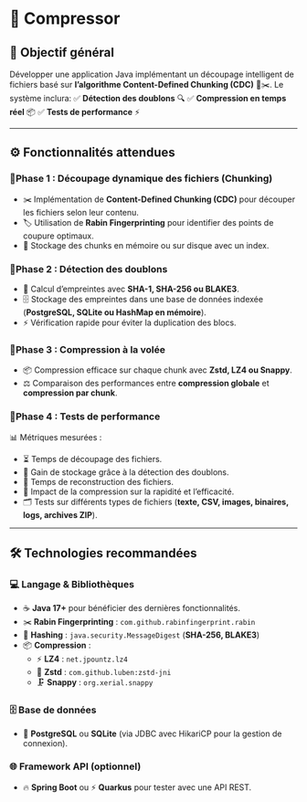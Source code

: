 # 🚀 Compressor

## 🎯 Objectif général

Développer une application Java implémentant un découpage intelligent de fichiers basé sur **l’algorithme Content-Defined Chunking (CDC)** 📂✂️.
Le système inclura:
✅ **Détection des doublons** 🔍
✅ **Compression en temps réel** 📦
✅ **Tests de performance** ⚡

---

## ⚙️ Fonctionnalités attendues

### 🔹Phase 1 : Découpage dynamique des fichiers (Chunking)

- ✂️ Implémentation de **Content-Defined Chunking (CDC)** pour découper les fichiers selon leur contenu.
- 🏷️ Utilisation de **Rabin Fingerprinting** pour identifier des points de coupure optimaux.
- 💾 Stockage des chunks en mémoire ou sur disque avec un index.

### 🔹Phase 2 : Détection des doublons

- 🔐 Calcul d’empreintes avec **SHA-1, SHA-256 ou BLAKE3**.
- 🗄️ Stockage des empreintes dans une base de données indexée (**PostgreSQL, SQLite ou HashMap en mémoire**).
- ⚡ Vérification rapide pour éviter la duplication des blocs.

### 🔹Phase 3 : Compression à la volée

- 📦 Compression efficace sur chaque chunk avec **Zstd, LZ4 ou Snappy**.
- ⚖️ Comparaison des performances entre **compression globale** et **compression par chunk**.

### 🔹Phase 4 : Tests de performance

📊 Métriques mesurées :

- ⏳ Temps de découpage des fichiers.
- 💾 Gain de stockage grâce à la détection des doublons.
- 🔄 Temps de reconstruction des fichiers.
- 🚀 Impact de la compression sur la rapidité et l’efficacité.
- 🗂️ Tests sur différents types de fichiers (**texte, CSV, images, binaires, logs, archives ZIP**).

---

## 🛠️ Technologies recommandées

### 💻 **Langage & Bibliothèques**

- ☕ **Java 17+** pour bénéficier des dernières fonctionnalités.
- ✂️ **Rabin Fingerprinting** : `com.github.rabinfingerprint.rabin`
- 🔑 **Hashing** : `java.security.MessageDigest` (**SHA-256, BLAKE3**)
- 📦 **Compression** :
  - ⚡ **LZ4** : `net.jpountz.lz4`
  - 🚀 **Zstd** : `com.github.luben:zstd-jni`
  - 🗜️ **Snappy** : `org.xerial.snappy`

### 🗄️ **Base de données**

- 🐘 **PostgreSQL** ou **SQLite** (via JDBC avec HikariCP pour la gestion de connexion).

### 🌐 **Framework API (optionnel)**

- 🔥 **Spring Boot** ou ⚡ **Quarkus** pour tester avec une API REST.
